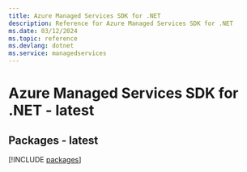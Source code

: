 ```yaml
---
title: Azure Managed Services SDK for .NET
description: Reference for Azure Managed Services SDK for .NET
ms.date: 03/12/2024
ms.topic: reference
ms.devlang: dotnet
ms.service: managedservices
---
```

# Azure Managed Services SDK for .NET - latest
## Packages - latest
[!INCLUDE [packages](managed-services-index.md)]